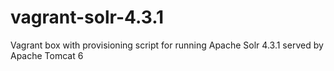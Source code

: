 vagrant-solr-4.3.1
==================

Vagrant box with provisioning script for running Apache Solr 4.3.1 served by Apache Tomcat 6
